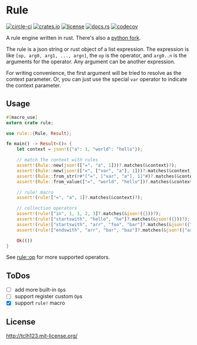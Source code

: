 # Rule

[![circle-ci](https://img.shields.io/circleci/build/gh/tclh123/rule-rs?token=1a76063919507b8ff950b4e58ae3a12eee3a784a)](https://circleci.com/gh/tclh123/rule-rs)
[![crates.io](https://img.shields.io/crates/v/rule)](https://crates.io/crates/rule)
[![license](https://img.shields.io/crates/l/rule)](http://tclh123.mit-license.org/)
[![docs.rs](https://img.shields.io/badge/docs.rs-latest-brightgreen)](https://docs.rs/rule)
[![codecov](https://codecov.io/gh/tclh123/rule-rs/branch/master/graph/badge.svg?token=FbUPeNSJt0)](https://codecov.io/gh/tclh123/rule-rs)

A rule engine written in rust.
There's also a [python fork](https://github.com/tclh123/rule).

The rule is a json string or rust object of a list expression.
The expression is like `[op, arg0, arg1, ..., argn]`, the `op` is the operator,
and `arg0..n` is the arguments for the operator. Any argument can be another expression.

For writing convenience, the first argument will be tried to resolve as the context parameter.
Or, you can just use the special `var` operator to indicate the context parameter.

## Usage

```rust
#[macro_use]
extern crate rule;

use rule::{Rule, Result};

fn main() -> Result<()> {
    let context = json!({"a": 1, "world": "hello"});

    // match the context with rules
    assert!(Rule::new(json!(["=", "a", 1]))?.matches(&context)?);
    assert!(Rule::new(json!(["=", ["var", "a"], 1]))?.matches(&context)?);
    assert!(Rule::from_str(r#"["=", ["var", "a"], 1]"#)?.matches(&context)?);
    assert!(Rule::from_value(["=", "world", "hello"])?.matches(&context)?);

    // rule! macro
    assert!(rule!["=", "a", 1]?.matches(&context)?);

    // collection operators
    assert!(rule!["in", 1, 1, 2, 3]?.matches(&json!({}))?);
    assert!(rule!["startswith", "hello", "he"]?.matches(&json!({}))?);
    assert!(rule!["startswith", "arr", "foo", "bar"]?.matches(&json!({"arr": ["foo", "bar", "baz"]}))?);
    assert!(rule!["endswith", "arr", "bar", "baz"]?.matches(&json!({"arr": ["foo", "bar", "baz"]}))?);

    Ok(())
}
```

See [rule::op](https://docs.rs/rule/latest/rule/op/index.html) for more supported operators.

## ToDos

- [ ] add more built-in `Op`s
- [ ] support register custom `Op`s
- [x] support `rule!` macro

## License

http://tclh123.mit-license.org/
